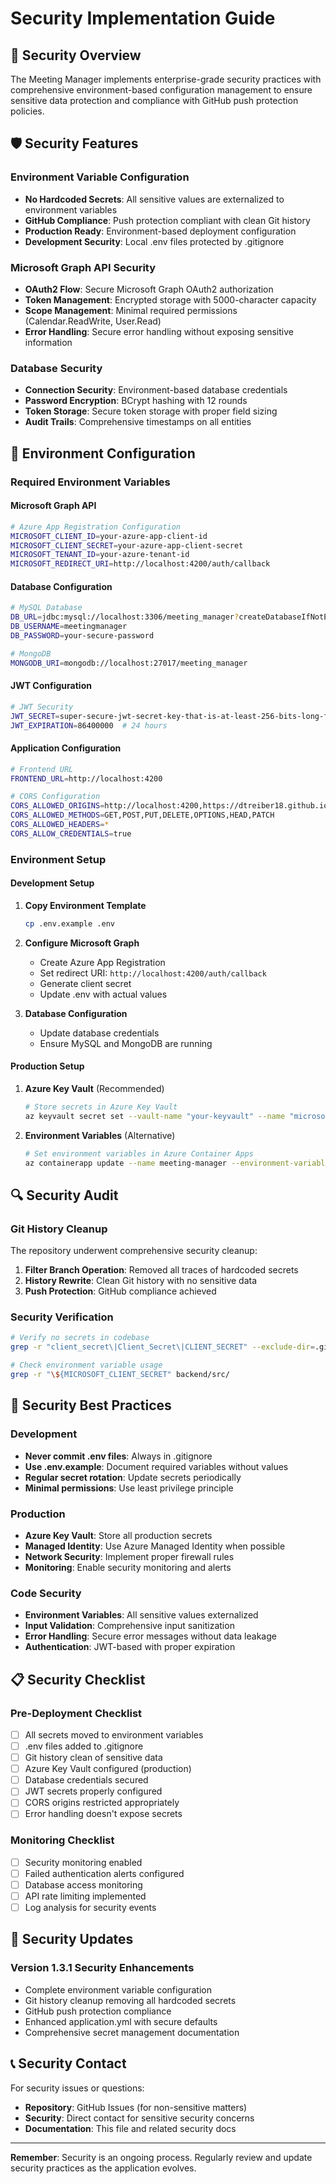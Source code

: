 # Security Implementation Guide

## 🔐 Security Overview

The Meeting Manager implements enterprise-grade security practices with comprehensive environment-based configuration management to ensure sensitive data protection and compliance with GitHub push protection policies.

## 🛡️ Security Features

### Environment Variable Configuration
- **No Hardcoded Secrets**: All sensitive values are externalized to environment variables
- **GitHub Compliance**: Push protection compliant with clean Git history
- **Production Ready**: Environment-based deployment configuration
- **Development Security**: Local .env files protected by .gitignore

### Microsoft Graph API Security
- **OAuth2 Flow**: Secure Microsoft Graph OAuth2 authorization
- **Token Management**: Encrypted storage with 5000-character capacity
- **Scope Management**: Minimal required permissions (Calendar.ReadWrite, User.Read)
- **Error Handling**: Secure error handling without exposing sensitive information

### Database Security
- **Connection Security**: Environment-based database credentials
- **Password Encryption**: BCrypt hashing with 12 rounds
- **Token Storage**: Secure token storage with proper field sizing
- **Audit Trails**: Comprehensive timestamps on all entities

## 🔧 Environment Configuration

### Required Environment Variables

#### Microsoft Graph API
```bash
# Azure App Registration Configuration
MICROSOFT_CLIENT_ID=your-azure-app-client-id
MICROSOFT_CLIENT_SECRET=your-azure-app-client-secret
MICROSOFT_TENANT_ID=your-azure-tenant-id
MICROSOFT_REDIRECT_URI=http://localhost:4200/auth/callback
```

#### Database Configuration
```bash
# MySQL Database
DB_URL=jdbc:mysql://localhost:3306/meeting_manager?createDatabaseIfNotExist=true&allowPublicKeyRetrieval=true&useSSL=false&serverTimezone=UTC
DB_USERNAME=meetingmanager
DB_PASSWORD=your-secure-password

# MongoDB
MONGODB_URI=mongodb://localhost:27017/meeting_manager
```

#### JWT Configuration
```bash
# JWT Security
JWT_SECRET=super-secure-jwt-secret-key-that-is-at-least-256-bits-long-for-proper-security
JWT_EXPIRATION=86400000  # 24 hours
```

#### Application Configuration
```bash
# Frontend URL
FRONTEND_URL=http://localhost:4200

# CORS Configuration
CORS_ALLOWED_ORIGINS=http://localhost:4200,https://dtreiber18.github.io
CORS_ALLOWED_METHODS=GET,POST,PUT,DELETE,OPTIONS,HEAD,PATCH
CORS_ALLOWED_HEADERS=*
CORS_ALLOW_CREDENTIALS=true
```

### Environment Setup

#### Development Setup
1. **Copy Environment Template**
   ```bash
   cp .env.example .env
   ```

2. **Configure Microsoft Graph**
   - Create Azure App Registration
   - Set redirect URI: `http://localhost:4200/auth/callback`
   - Generate client secret
   - Update .env with actual values

3. **Database Configuration**
   - Update database credentials
   - Ensure MySQL and MongoDB are running

#### Production Setup
1. **Azure Key Vault** (Recommended)
   ```bash
   # Store secrets in Azure Key Vault
   az keyvault secret set --vault-name "your-keyvault" --name "microsoft-client-secret" --value "your-secret"
   ```

2. **Environment Variables** (Alternative)
   ```bash
   # Set environment variables in Azure Container Apps
   az containerapp update --name meeting-manager --environment-variables MICROSOFT_CLIENT_SECRET=secretref:microsoft-client-secret
   ```

## 🔍 Security Audit

### Git History Cleanup
The repository underwent comprehensive security cleanup:

1. **Filter Branch Operation**: Removed all traces of hardcoded secrets
2. **History Rewrite**: Clean Git history with no sensitive data
3. **Push Protection**: GitHub compliance achieved

### Security Verification
```bash
# Verify no secrets in codebase
grep -r "client_secret\|Client_Secret\|CLIENT_SECRET" --exclude-dir=.git --exclude=.env .

# Check environment variable usage
grep -r "\${MICROSOFT_CLIENT_SECRET" backend/src/
```

## 🚨 Security Best Practices

### Development
- **Never commit .env files**: Always in .gitignore
- **Use .env.example**: Document required variables without values
- **Regular secret rotation**: Update secrets periodically
- **Minimal permissions**: Use least privilege principle

### Production
- **Azure Key Vault**: Store all production secrets
- **Managed Identity**: Use Azure Managed Identity when possible
- **Network Security**: Implement proper firewall rules
- **Monitoring**: Enable security monitoring and alerts

### Code Security
- **Environment Variables**: All sensitive values externalized
- **Input Validation**: Comprehensive input sanitization
- **Error Handling**: Secure error messages without data leakage
- **Authentication**: JWT-based with proper expiration

## 📋 Security Checklist

### Pre-Deployment Checklist
- [ ] All secrets moved to environment variables
- [ ] .env files added to .gitignore
- [ ] Git history clean of sensitive data
- [ ] Azure Key Vault configured (production)
- [ ] Database credentials secured
- [ ] JWT secrets properly configured
- [ ] CORS origins restricted appropriately
- [ ] Error handling doesn't expose secrets

### Monitoring Checklist
- [ ] Security monitoring enabled
- [ ] Failed authentication alerts configured
- [ ] Database access monitoring
- [ ] API rate limiting implemented
- [ ] Log analysis for security events

## 🔄 Security Updates

### Version 1.3.1 Security Enhancements
- Complete environment variable configuration
- Git history cleanup removing all hardcoded secrets
- GitHub push protection compliance
- Enhanced application.yml with secure defaults
- Comprehensive secret management documentation

## 📞 Security Contact

For security issues or questions:
- **Repository**: GitHub Issues (for non-sensitive matters)
- **Security**: Direct contact for sensitive security concerns
- **Documentation**: This file and related security docs

---

**Remember**: Security is an ongoing process. Regularly review and update security practices as the application evolves.
